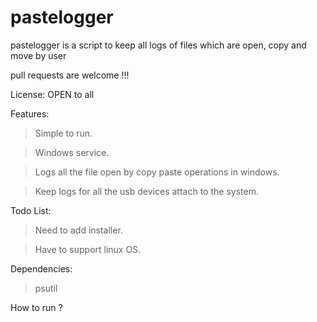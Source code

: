 pastelogger
===========

pastelogger is a script to keep all logs of files which are open, copy and move by user

pull requests are welcome !!!

License: OPEN to all

Features:
  > Simple to run.
  
  > Windows service.
  
  > Logs all the file open by copy paste operations in windows.
  
  > Keep logs for all the usb devices attach to the system.

Todo List:
  > Need to add installer.
  
  > Have to support linux OS.
  
Dependencies:
  > psutil
  
How to run ?
  >
